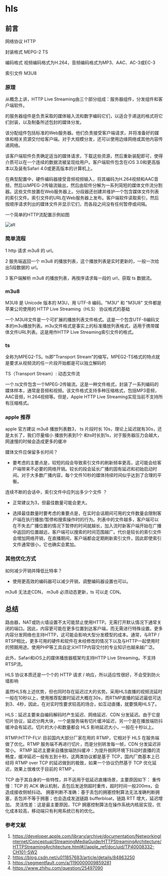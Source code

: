 # hls

## 前言

网络协议 HTTP

封装格式 MEPG-2 TS

编码格式 视频编码格式为H.264，音频编码格式为MP3、AAC、AC-3或EC-3

索引文件 M3U8

### 原理

从概念上讲，HTTP Live Streaming由三个部分组成：服务器组件，分发组件和客户端软件。

的服务器组件是负责采取的媒体输入流和数字编码它们，以适合于递送的格式将它们封装，以及制备所述包封的媒体分发。

该分配组件包括标准的Web服务器。他们负责接受客户端请求，并将准备好的媒体和相关资源交付给客户端。对于大规模分发，还可以使用边缘网络或其他内容传递网络。

该客户端软件负责确定适当的媒体请求，下载这些资源，然后重新装配即可，使得介质可以在一个连续的数据流被呈现给用户。客户端软件包含在iOS 3.0和更高版本以及装有Safari 4.0或更高版本的计算机上。

在典型配置中，硬件编码器接受音频视频输入，将其编码为H.264视频和AAC音频，然后以MPEG-2传输流输出，然后由软件分解为一系列简短的媒体文件流分割器。这些文件放置在Web服务器上。分段器还创建并维护一个包含媒体文件列表的索引文件。索引文件的URL在Web服务器上发布。客户端软件读取索引，然后按顺序请求列出的媒体文件并显示它们，而各段之间没有任何暂停或间隔。

一个简单的HTTP流配置示例如图

![alt](https://developer.apple.com/library/archive/documentation/NetworkingInternet/Conceptual/StreamingMediaGuide/art/transport_stream_2x.png)

### 简单流程

1 http 请求 m3u8 的 url。

2 服务端返回一个 m3u8 的播放列表，这个播放列表是实时更新的，一般一次给出5段数据的 url。

3 客户端解析 m3u8 的播放列表，再按序请求每一段的 url，获取 ts 数据流。

### m3u8

M3U8 是 Unicode 版本的 M3U，用 UTF-8 编码。"M3U" 和 "M3U8" 文件都是苹果公司使用的 HTTP Live Streaming（HLS） 协议格式的基础

一个.M3U8文件是一个可扩展的播放列表文件格式。这是一个包含UTF-8编码文本的m3u播放列表。m3u文件格式是事实上的标准播放列表格式，适用于携带媒体文件URL列表。这是用作HTTP Live Streaming索引文件的格式。

### ts

全称为MPEG2-TS。ts即"Transport Stream"的缩写。MPEG2-TS格式的特点就是要求从视频流的任一片段开始都是可以独立解码的

TS（Transport Stream）: 动态文件流

一个.ts文件包含一个MPEG-2传输流。这是一种文件格式，封装了一系列编码的媒体样本，通常是音频和视频。该文件格式支持多种压缩格式，包括MP3音频，AAC音频，H.264视频等。但是，Apple HTTP Live Streaming实现当前不支持所有压缩格式。

### apple 推荐

apple 官方建议 m3u8 播放列表数3， ts 片段时长 10s，理论上延迟就有30s，还是太长了，我们尽量缩小 播放列表到1个 和ts时长到1s，对于服务器压力会越大，网速慢的时候会造成更多的缓冲

媒体文件应保留多长时间？

- 要考虑的主要点是，较短的段会导致索引文件的刷新频率更高，这可能会给客户端带来不必要的网络开销。较长的段会延长广播的固有延迟和初始启动时间。对于大多数广播内容，每个文件10秒的媒体持续时间似乎达到了合理的平衡。

连续不断的会话中，索引文件中应列出多少个文件 ？

- 正常建议为3，但最佳数量可能会更大。

- 选择最佳数量时要考虑的重要点是，在实时会话期间可用的文件数量会限制客户端在执行播放/暂停和搜索操作时的行为。列表中的文件越多，客户端可以在不失去广播位置的情况下暂停的时间就越长，加入流时新客户端开始在广播中返回的位置越远，客户端可以搜索的时间范围越广。代价是较长的索引文件会增加网络开销，在直播期间，客户端都会定期刷新索引文件，因此即使索引文件通常很小，它也确实会累加。

### 其他优化方式

如何减少开销并降低比特率？

- 使用更高效的编码器可以减少开销，调整编码器设置也可以。

m3u8 无法走CDN， m3u8 必须动态更新，ts 可以走 CDN。

## 总结

路由器，NAT或防火墙设置不太可能禁止使用HTTP。无需打开默认情况下通常关闭的端口。因此，内容更可能在更多位置到达客户端，而无需进行特殊设置。更多内容分发网络也支持HTTP，这可能会影响大型分发模型的成本。通常，与RTP / RTSP相比，更多可用的硬件和软件在未经修改的情况下以及与HTTP一起使用时的预期用途。使用PHP等工具自定义HTTP内容交付的专业知识也越来越广泛。

此外，Safari和iOS上的媒体播放器框架均支持HTTP Live Streaming。不支持RTSP流。

HLS 协议本质还是一个个的 HTTP 请求 / 响应，所以适应性很好，不会受到防火墙影响

虽然HLS有上述优势，但也同时存在延迟过大的劣势。采用HLS直播的视频流延时一般在10秒以上，使用推荐配置时延迟大概在30s，而RTMP直播的延迟最低可达到3、4秒，因此，在对实时性要求较高的场合，如互动直播，就要慎用HLS了。

HLS：延迟主要来自编码解码时产生延迟、网络延迟、CDN 分发延迟。由于它是切片协议，延迟分两大块，一个是服务端有切片缓冲延迟，另一个是在播放端防抖缓冲会有延迟。切片的大小和数量都会 HLS 影响延迟大小，一般在十秒以上。

RTMP/HTTP-FLV: 目前国内大部分厂家在用的 RTMP，它相对于 HLS 在服务端做了优化。RTMP 服务端不再进行切片，而是分别转发每一帧，CDN 分发延迟非常小。
RTMP 延迟主要来自播放端防抖缓冲：为提升弱网环境下抖动时直播的流畅度，缓冲延迟一般有五到十秒。这两类协议都是基于 TCP，国内厂商基本上已经将 RTMP over TCP 的延迟做到的极致，如果一个协议仍然基于 TCP 优化延迟，效果上很难优于目前的 RTMP 。

TCP 由于其自身的一些特性，并不适用于低延迟直播场景，主要原因如下：
重传慢：TCP 的 ACK 确认机制，丢包后发送侧超时重传，超时时间一般200ms，会造成接收侧帧抖动。
拥塞判断不准确：基于丢包的拥塞控制算法无法准确判断拥塞，丢包并不等于拥塞；也会造成发送链路 bufferbloat，链路 RTT 增大，延迟增加。
灵活性差：这是最主要原因，TCP 拥塞控制算法在操作系统内核层实现，优化成本较高，移动端只有利用系统已有的优化。

### 参考文献

1. <https://developer.apple.com/library/archive/documentation/NetworkingInternet/Conceptual/StreamingMediaGuide/HTTPStreamingArchitecture/HTTPStreamingArchitecture.html#//apple_ref/doc/uid/TP40008332-CH101-SW2>
2. <https://blog.csdn.net/u011857683/article/details/84863250>
3. <https://segmentfault.com/a/1190000009859281>
4. <https://www.zhihu.com/question/25497090>
